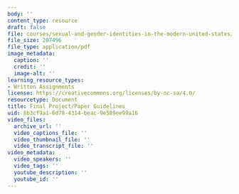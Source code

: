 ```yaml
---
body: ''
content_type: resource
draft: false
file: courses/sexual-and-gender-identities-in-the-modern-united-states/mitwgs_110j_s24_finalproject.pdf
file_size: 207496
file_type: application/pdf
image_metadata:
  caption: ''
  credit: ''
  image-alt: ''
learning_resource_types:
- Written Assignments
license: https://creativecommons.org/licenses/by-nc-sa/4.0/
resourcetype: Document
title: Final Project/Paper Guidelines
uid: 8b3cf9a1-6d78-4314-beac-9e589ee99a16
video_files:
  archive_url: ''
  video_captions_file: ''
  video_thumbnail_file: ''
  video_transcript_file: ''
video_metadata:
  video_speakers: ''
  video_tags: ''
  youtube_description: ''
  youtube_id: ''
---
```

